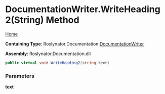 <a name="_top"></a>

# DocumentationWriter\.WriteHeading2\(String\) Method

[Home](../../../../README.md#_top)

**Containing Type**: Roslynator\.Documentation\.[DocumentationWriter](../README.md#_top)

**Assembly**: Roslynator\.Documentation\.dll

```csharp
public virtual void WriteHeading2(string text)
```

### Parameters

**text**